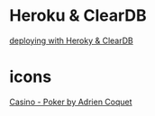 
# Heroku & ClearDB

[deploying with Heroky & ClearDB](https://www.youtube.com/watch?v=ZZp0VIjTsbM)


# icons

[Casino - Poker by Adrien Coquet](https://thenounproject.com/browse/collection-icon/casino-poker-54247/?p=1)